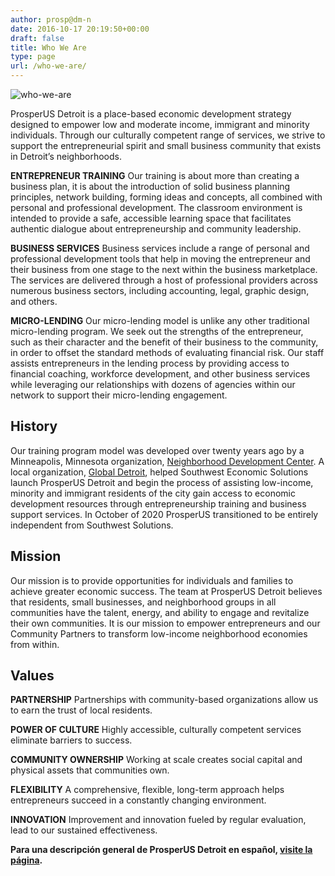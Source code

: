 ```yaml
---
author: prosp@dm-n
date: 2016-10-17 20:19:50+00:00
draft: false
title: Who We Are
type: page
url: /who-we-are/
---
```


![who-we-are](http://localhost:1313/wp-content/uploads/2016/10/Who-We-Are.png)

ProsperUS Detroit is a place-based economic development strategy designed to empower low and moderate income, immigrant and minority individuals. Through our culturally competent range of services, we strive to support the entrepreneurial spirit and small business community that exists in Detroit’s neighborhoods.

**ENTREPRENEUR TRAINING**
Our training is about more than creating a business plan, it is about the introduction of solid business planning principles, network building, forming ideas and concepts, all combined with personal and professional development. The classroom environment is intended to provide a safe, accessible learning space that facilitates authentic dialogue about entrepreneurship and community leadership.

**BUSINESS SERVICES**
Business services include a range of personal and professional development tools that help in moving the entrepreneur and their business from one stage to the next within the business marketplace. The services are delivered through a host of professional providers across numerous business sectors, including accounting, legal, graphic design, and others.

**MICRO-LENDING**
Our micro-lending model is unlike any other traditional micro-lending program. We seek out the strengths of the entrepreneur, such as their character and the benefit of their business to the community, in order to offset the standard methods of evaluating financial risk. Our staff assists entrepreneurs in the lending process by providing access to financial coaching, workforce development, and other business services while leveraging our relationships with dozens of agencies within our network to support their micro-lending engagement.


## History


Our training program model was developed over twenty years ago by a Minneapolis, Minnesota organization, [Neighborhood Development Center](http://www.ndc-mn.org/). A local organization, [Global Detroit](http://www.globaldetroit.com/), helped Southwest Economic Solutions launch ProsperUS Detroit and begin the process of assisting low-income, minority and immigrant residents of the city gain access to economic development resources through entrepreneurship training and business support services. In October of 2020 ProsperUS transitioned to be entirely independent from Southwest Solutions.


## Mission


Our mission is to provide opportunities for individuals and families to achieve greater economic success. The team at ProsperUS Detroit believes that residents, small businesses, and neighborhood groups in all communities have the talent, energy, and ability to engage and revitalize their own communities. It is our mission to empower entrepreneurs and our Community Partners to transform low-income neighborhood economies from within.


## Values


**PARTNERSHIP**
Partnerships with community-based organizations allow us to earn the trust of local residents.

**POWER OF CULTURE**
Highly accessible, culturally competent services eliminate barriers to success.

**COMMUNITY OWNERSHIP**
Working at scale creates social capital and physical assets that communities own.

**FLEXIBILITY**
A comprehensive, flexible, long-term approach helps entrepreneurs succeed in a constantly changing environment.

**INNOVATION**
Improvement and innovation fueled by regular evaluation, lead to our sustained effectiveness.

**Para una descripción general de ProsperUS Detroit en español, [visite la página](http://localhost:1313/informacion-en-espanol/).**
